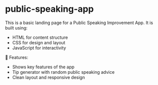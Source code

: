 # public-speaking-app
This is a basic landing page for a Public Speaking Improvement App. It is built using:

- HTML for content structure
- CSS for design and layout
- JavaScript for interactivity

🔹 Features:
- Shows key features of the app
- Tip generator with random public speaking advice
- Clean layout and responsive design
